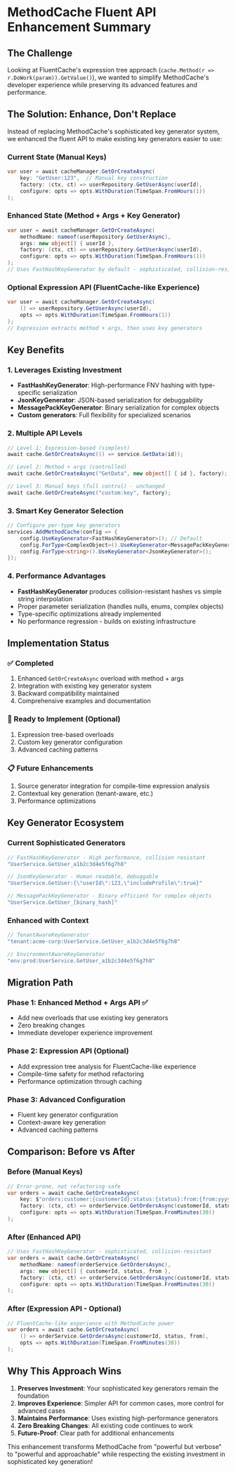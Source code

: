 # MethodCache Fluent API Enhancement Summary

## The Challenge
Looking at FluentCache's expression tree approach (`cache.Method(r => r.DoWork(param)).GetValue()`), we wanted to simplify MethodCache's developer experience while preserving its advanced features and performance.

## The Solution: Enhance, Don't Replace

Instead of replacing MethodCache's sophisticated key generator system, we enhanced the fluent API to make existing key generators easier to use:

### Current State (Manual Keys)
```csharp
var user = await cacheManager.GetOrCreateAsync(
    key: "GetUser:123",  // Manual key construction
    factory: (ctx, ct) => userRepository.GetUserAsync(userId),
    configure: opts => opts.WithDuration(TimeSpan.FromHours(1))
);
```

### Enhanced State (Method + Args + Key Generator)
```csharp
var user = await cacheManager.GetOrCreateAsync(
    methodName: nameof(userRepository.GetUserAsync),
    args: new object[] { userId },
    factory: (ctx, ct) => userRepository.GetUserAsync(userId),
    configure: opts => opts.WithDuration(TimeSpan.FromHours(1))
);
// Uses FastHashKeyGenerator by default - sophisticated, collision-resistant keys
```

### Optional Expression API (FluentCache-like Experience)
```csharp
var user = await cacheManager.GetOrCreateAsync(
    () => userRepository.GetUserAsync(userId),
    opts => opts.WithDuration(TimeSpan.FromHours(1))
);
// Expression extracts method + args, then uses key generators
```

## Key Benefits

### 1. Leverages Existing Investment
- **FastHashKeyGenerator**: High-performance FNV hashing with type-specific serialization
- **JsonKeyGenerator**: JSON-based serialization for debuggability
- **MessagePackKeyGenerator**: Binary serialization for complex objects
- **Custom generators**: Full flexibility for specialized scenarios

### 2. Multiple API Levels
```csharp
// Level 1: Expression-based (simplest)
await cache.GetOrCreateAsync(() => service.GetData(id));

// Level 2: Method + args (controlled)
await cache.GetOrCreateAsync("GetData", new object[] { id }, factory);

// Level 3: Manual keys (full control) - unchanged
await cache.GetOrCreateAsync("custom:key", factory);
```

### 3. Smart Key Generator Selection
```csharp
// Configure per-type key generators
services.AddMethodCache(config => {
    config.UseKeyGenerator<FastHashKeyGenerator>(); // Default
    config.ForType<ComplexObject>().UseKeyGenerator<MessagePackKeyGenerator>();
    config.ForType<string>().UseKeyGenerator<JsonKeyGenerator>();
});
```

### 4. Performance Advantages
- **FastHashKeyGenerator** produces collision-resistant hashes vs simple string interpolation
- Proper parameter serialization (handles nulls, enums, complex objects)
- Type-specific optimizations already implemented
- No performance regression - builds on existing infrastructure

## Implementation Status

### ✅ Completed
1. Enhanced `GetOrCreateAsync` overload with method + args
2. Integration with existing key generator system
3. Backward compatibility maintained
4. Comprehensive examples and documentation

### 🔄 Ready to Implement (Optional)
1. Expression tree-based overloads
2. Custom key generator configuration
3. Advanced caching patterns

### 📋 Future Enhancements
1. Source generator integration for compile-time expression analysis
2. Contextual key generation (tenant-aware, etc.)
3. Performance optimizations

## Key Generator Ecosystem

### Current Sophisticated Generators
```csharp
// FastHashKeyGenerator - High performance, collision resistant
"UserService.GetUser_a1b2c3d4e5f6g7h8"

// JsonKeyGenerator - Human readable, debuggable
"UserService.GetUser:{\"userId\":123,\"includeProfile\":true}"

// MessagePackKeyGenerator - Binary efficient for complex objects
"UserService.GetUser_[binary_hash]"
```

### Enhanced with Context
```csharp
// TenantAwareKeyGenerator
"tenant:acme-corp:UserService.GetUser_a1b2c3d4e5f6g7h8"

// EnvironmentAwareKeyGenerator
"env:prod:UserService.GetUser_a1b2c3d4e5f6g7h8"
```

## Migration Path

### Phase 1: Enhanced Method + Args API ✅
- Add new overloads that use existing key generators
- Zero breaking changes
- Immediate developer experience improvement

### Phase 2: Expression API (Optional)
- Add expression tree analysis for FluentCache-like experience
- Compile-time safety for method refactoring
- Performance optimization through caching

### Phase 3: Advanced Configuration
- Fluent key generator configuration
- Context-aware key generation
- Advanced caching patterns

## Comparison: Before vs After

### Before (Manual Keys)
```csharp
// Error-prone, not refactoring-safe
var orders = await cache.GetOrCreateAsync(
    key: $"orders:customer:{customerId}:status:{status}:from:{from:yyyyMMdd}",
    factory: (ctx, ct) => orderService.GetOrdersAsync(customerId, status, from),
    configure: opts => opts.WithDuration(TimeSpan.FromMinutes(30))
);
```

### After (Enhanced API)
```csharp
// Uses FastHashKeyGenerator - sophisticated, collision-resistant
var orders = await cache.GetOrCreateAsync(
    methodName: nameof(orderService.GetOrdersAsync),
    args: new object[] { customerId, status, from },
    factory: (ctx, ct) => orderService.GetOrdersAsync(customerId, status, from),
    configure: opts => opts.WithDuration(TimeSpan.FromMinutes(30))
);
```

### After (Expression API - Optional)
```csharp
// FluentCache-like experience with MethodCache power
var orders = await cache.GetOrCreateAsync(
    () => orderService.GetOrdersAsync(customerId, status, from),
    opts => opts.WithDuration(TimeSpan.FromMinutes(30))
);
```

## Why This Approach Wins

1. **Preserves Investment**: Your sophisticated key generators remain the foundation
2. **Improves Experience**: Simpler API for common cases, more control for advanced cases
3. **Maintains Performance**: Uses existing high-performance generators
4. **Zero Breaking Changes**: All existing code continues to work
5. **Future-Proof**: Clear path for additional enhancements

This enhancement transforms MethodCache from "powerful but verbose" to "powerful and approachable" while respecting the existing investment in sophisticated key generation!